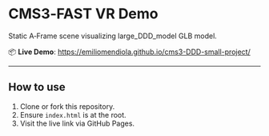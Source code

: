 # CMS3‑FAST VR Demo

Static A‑Frame scene visualizing large_DDD_model GLB model.

📦 **Live Demo**: https://emiliomendiola.github.io/cms3-DDD-small-project/

---

## How to use

1. Clone or fork this repository.
2. Ensure `index.html` is at the root.
3. Visit the live link via GitHub Pages.
